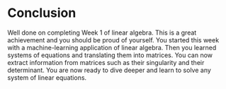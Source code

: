 # Conclusion

Well done on completing Week 1 of linear algebra. This is a great achievement and you should be proud of yourself. You started this week with a machine-learning application of linear algebra. Then you learned systems of equations and translating them into matrices. You can now extract information from matrices such as their singularity and their determinant. You are now ready to dive deeper and learn to solve any system of linear equations.